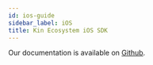 ```yaml
---
id: ios-guide
sidebar_label: iOS
title: Kin Ecosystem iOS SDK
---
```


Our documentation is available on [Github](https://github.com/kinecosystem/kin-ecosystem-ios-sdk).
